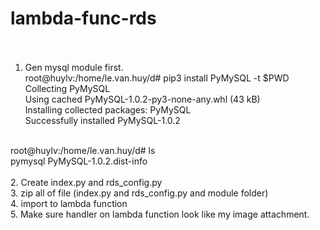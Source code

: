 # lambda-func-rds </br> </br>

1. Gen mysql module first.  </br>
root@huylv:/home/le.van.huy/d# pip3 install PyMySQL -t $PWD </br>
Collecting PyMySQL </br>
  Using cached PyMySQL-1.0.2-py3-none-any.whl (43 kB) </br>
Installing collected packages: PyMySQL </br>
Successfully installed PyMySQL-1.0.2 </br>

 </br>
root@huylv:/home/le.van.huy/d# ls </br>
pymysql  PyMySQL-1.0.2.dist-info </br>
</br>
2. Create index.py and rds_config.py </br>
3. zip all of file (index.py and rds_config.py and module folder)</br>
4. import to lambda function </br>
5. Make sure handler on lambda function look like my image attachment.
